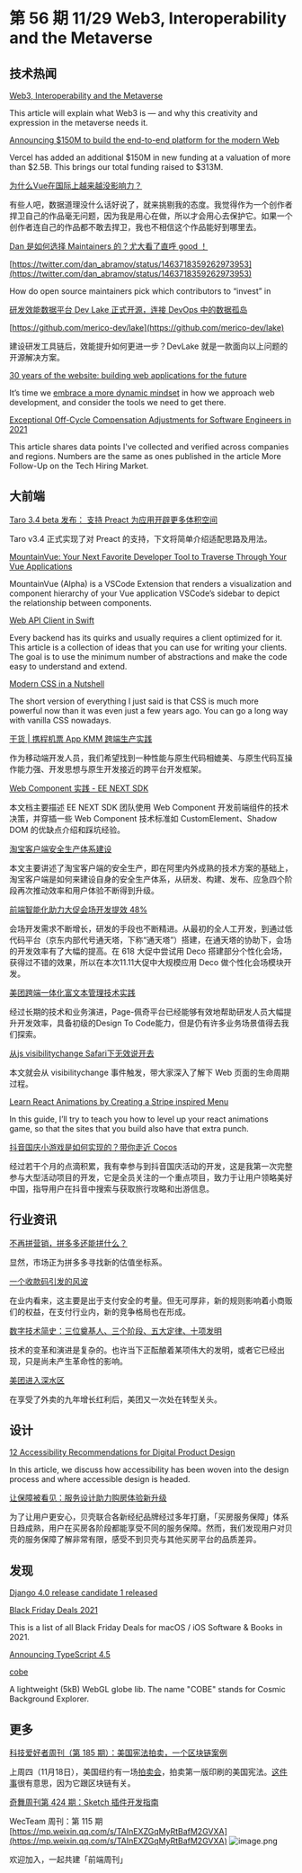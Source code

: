 # 第 56 期 11/29 Web3, Interoperability and the Metaverse
## 技术热闻
[Web3, Interoperability and the Metaverse](https://medium.com/building-the-metaverse/web3-interoperability-and-the-metaverse-5b252dc39da)

This article will explain what Web3 is — and why this creativity and expression in the metaverse needs it.

[Announcing $150M to build the end-to-end platform for the modern Web](https://vercel.com/blog/vercel-funding-series-d-and-valuation)

Vercel has added an additional $150M in new funding at a valuation of more than $2.5B. This brings our total funding raised to $313M.

[为什么Vue在国际上越来越没影响力？](https://www.zhihu.com/question/472193255/answer/2235015723)

有些人吧，数据道理没什么话好说了，就来挑剔我的态度。我觉得作为一个创作者捍卫自己的作品毫无问题，因为我是用心在做，所以才会用心去保护它。如果一个创作者连自己的作品都不敢去捍卫，我也不相信这个作品能好到哪里去。

[Dan 是如何选择 Maintainers 的？尤大看了直呼 good ！](https://mp.weixin.qq.com/s/-rV-j61E31Rh4-V4A0tLYg)


[https://twitter.com/dan_abramov/status/1463718359262973953](https://twitter.com/dan_abramov/status/1463718359262973953)

How do open source maintainers pick which contributors to “invest” in

[研发效能数据平台 Dev Lake 正式开源，连接 DevOps 中的数据孤岛](https://mp.weixin.qq.com/s/SSGQlSZW8zMtJVHizGdxsg)


[https://github.com/merico-dev/lake](https://github.com/merico-dev/lake)

建设研发工具链后，效能提升如何更进一步？DevLake 就是一款面向以上问题的开源解决方案。

[30 years of the website: building web applications for the future](https://www.fastly.com/blog/30-years-of-the-website-building-web-applications-for-the-future)

It’s time we [embrace a more dynamic mindset](https://www.fastly.com/blog/30-years-of-the-website-meeting-the-demands-of-the-future) in how we approach web development, and consider the tools we need to get there. 

[Exceptional Off-Cycle Compensation Adjustments for Software Engineers in 2021](https://blog.pragmaticengineer.com/off-cycle-compensation-adjustments-for-software-engineers-in-2021/)

This article shares data points I've collected and verified across companies and regions. Numbers are the same as ones published in the article More Follow-Up on the Tech Hiring Market.

## 大前端
[Taro 3.4 beta 发布： 支持 Preact 为应用开辟更多体积空间](https://mp.weixin.qq.com/s/UKRp_bRkfgTG06ObVAEVQw)

Taro v3.4 正式实现了对 Preact 的支持，下文将简单介绍适配思路及用法。

[MountainVue: Your Next Favorite Developer Tool to Traverse Through Your Vue Applications](https://medium.com/@ryanlim301/mountainvue-your-next-favorite-developer-tool-to-traverse-through-your-vue-applications-34e2319d552a)

MountainVue (Alpha) is a VSCode Extension that renders a visualization and component hierarchy of your Vue application VSCode’s sidebar to depict the relationship between components.

[Web API Client in Swift](https://kean.blog/post/new-api-client)

Every backend has its quirks and usually requires a client optimized for it. This article is a collection of ideas that you can use for writing your clients. The goal is to use the minimum number of abstractions and make the code easy to understand and extend.

[Modern CSS in a Nutshell](https://cloudfour.com/thinks/modern-css-in-a-nutshell/)

The short version of everything I just said is that CSS is much more powerful now than it was even just a few years ago. You can go a long way with vanilla CSS nowadays.

[干货 | 携程机票 App KMM 跨端生产实践](https://mp.weixin.qq.com/s/gQNPO5iNFH1OQ-ygqjNfTA)

作为移动端开发人员，我们希望找到一种性能与原生代码相媲美、与原生代码互操作能力强、开发思想与原生开发接近的跨平台开发框架。

[Web Component 实践 - EE NEXT SDK](https://mp.weixin.qq.com/s/F5P0hySgkjQ2LEowwQfSsw)

本文档主要描述 EE NEXT SDK 团队使用 Web Component 开发前端组件的技术决策，并穿插一些 Web Component 技术标准如 CustomElement、Shadow DOM 的优缺点介绍和踩坑经验。

[淘宝客户端安全生产体系建设](https://mp.weixin.qq.com/s/ozjk76yFg-PF3eTfoJIbfQ)

本文主要讲述了淘宝客户端的安全生产，即在阿里内外成熟的技术方案的基础上，淘宝客户端是如何来建设自身的安全生产体系，从研发、构建、发布、应急四个阶段再次推动效率和用户体验不断得到升级。

[前端智能化助力大促会场开发提效 48%](https://mp.weixin.qq.com/s/5IKqy404OX8GdxttNHq6ow)

会场开发需求不断增长，研发的手段也不断精进。从最初的全人工开发，到通过低代码平台（京东内部代号通天塔，下称“通天塔”）搭建，在通天塔的协助下，会场的开发效率有了大幅的提高。在 618 大促中尝试用 Deco 搭建部分个性化会场，获得过不错的效果，所以在本次11.11大促中大规模应用 Deco 做个性化会场模块开发。

[美团跨端一体化富文本管理技术实践](https://tech.meituan.com/2021/11/25/page-webide-thrift.html)

经过长期的技术和业务演进，Page-佩奇平台已经能够有效地帮助研发人员大幅提升开发效率，具备初级的Design To Code能力，但是仍有许多业务场景值得去我们探索。

[从js visibilitychange Safari下无效说开去](https://www.zhangxinxu.com/wordpress/2021/11/js-visibilitychange-pagehide-lifecycle/)

本文就会从 visibilitychange 事件触发，带大家深入了解下 Web 页面的生命周期过程。

[Learn React Animations by Creating a Stripe inspired Menu](https://www.mikealche.com/software-development/learn-react-animations-by-creating-a-stripe-inspired-menu)

In this guide, I’ll try to teach you how to level up your react animations game, so that the sites that you build also have that extra punch.

[抖音国庆小游戏是如何实现的？带你走近 Cocos](https://mp.weixin.qq.com/s/cQ9S20Uxm6lir2pa1RF2cA)

经过若干个月的点滴积累，我有幸参与到抖音国庆活动的开发，这是我第一次完整参与大型活动项目的开发，它是全员关注的一个重点项目，致力于让用户领略美好中国，指导用户在抖音中搜索与获取旅行攻略和出游信息。

## 行业资讯
[不再拼营销，拼多多还能拼什么？](https://mp.weixin.qq.com/s/C424sKv2_GyBj8SkS-kywg)

显然，市场正为拼多多寻找新的估值坐标系。

[一个收款码引发的风波](https://mp.weixin.qq.com/s/-h9hG7KjceBvKAIRVNv_Aw)

在业内看来，这主要是出于支付安全的考量。但无可厚非，新的规则影响着小商贩们的权益，在支付行业内，新的竞争格局也在形成。

[数字技术简史：三位奠基人、三个阶段、五大定律、十项发明](https://mp.weixin.qq.com/s/YnoW0jKJ9juUjSBlcDqFeQ)

技术的变革和演进是复杂的。也许当下正酝酿着某项伟大的发明，或者它已经出现，只是尚未产生革命性的影响。

[美团进入深水区](https://mp.weixin.qq.com/s/3yo_1i3fzkrr2hf0U0zrCQ)

在享受了外卖的九年增长红利后，美团又一次处在转型关头。

## 设计
[12 Accessibility Recommendations for Digital Product Design](https://www.nearform.com/blog/12-accessibility-recommendations-designers/)

In this article, we discuss how accessibility has been woven into the design process and where accessible design is headed.

[让保障被看见：服务设计助力购房体验新升级](https://mp.weixin.qq.com/s/IMWqI_o6kemdLPcpiO7PsA)

为了让用户更安心，贝壳联合各新经纪品牌经过多年打磨，「买房服务保障」体系日趋成熟，用户在买房各阶段都能享受不同的服务保障。然而，我们发现用户对贝壳的服务保障了解非常有限，感受不到贝壳与其他买房平台的品质差异。

## 发现
[Django 4.0 release candidate 1 released](https://www.djangoproject.com/weblog/2021/nov/22/django-40-rc1/)


[Black Friday Deals 2021](https://github.com/mRs-/Black-Friday-Deals)

This is a list of all Black Friday Deals for macOS / iOS Software & Books in 2021.

[Announcing TypeScript 4.5](https://devblogs.microsoft.com/typescript/announcing-typescript-4-5/)


[cobe](https://github.com/shuding/cobe)

A lightweight (5kB) WebGL globe lib. The name "COBE" stands for Cosmic Background Explorer.

## 更多
[科技爱好者周刊（第 185 期）：美国宪法拍卖，一个区块链案例](http://www.ruanyifeng.com/blog/2021/11/weekly-issue-185.html)

上周四（11月18日），美国纽约有一场[拍卖会](https://www.sothebys.com/en/digital-catalogues/the-constitution-of-the-united-states)，拍卖第一版印刷的美国宪法。[这件事](https://www.sohu.com/a/502141771_267106)很有意思，因为它跟区块链有关。

[奇舞周刊第 424 期：Sketch 插件开发指南](https://mp.weixin.qq.com/s/EY6cCi8TubuWqBCOkZLa0A)


WecTeam 周刊：第 115 期[https://mp.weixin.qq.com/s/TAInEXZGqMyRtBafM2GVXA](https://mp.weixin.qq.com/s/TAInEXZGqMyRtBafM2GVXA)
![image.png](https://cdn.nlark.com/yuque/0/2020/png/85771/1605930034828-7fc81343-651f-4a15-8465-eebe5a23cf61.png#crop=0&crop=0&crop=1&crop=1&height=31&id=C5Hpa&margin=%5Bobject%20Object%5D&name=image.png&originHeight=90&originWidth=2186&originalType=binary&ratio=1&rotation=0&showTitle=false&size=14325&status=done&style=none&title=&width=746)


欢迎加入，一起共建「前端周刊」
